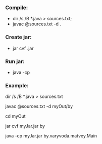 ### Compile:
- dir /s /B *.java > sources.txt;
- javac @sources.txt -d <out-path>.

### Create jar:
- jar cvf <filename>.jar  <path-to-root-package>

### Run jar:
- java -cp <path-to-jar> <main-class>

### Example:
dir /s /B *.java > sources.txt
  
javac @sources.txt -d myOut/by
  
cd myOut
  
jar cvf myJar.jar by
  
java -cp myJar.jar by.varyvoda.matvey.Main
